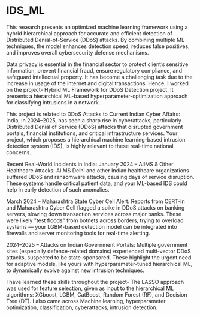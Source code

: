 # IDS_ML
This research presents an optimized machine learning framework using a hybrid hierarchical approach for accurate and efficient detection of Distributed Denial-of-Service (DDoS) attacks. By combining multiple ML techniques, the model enhances detection speed, reduces false positives, and improves overall cybersecurity defense mechanisms.

Data privacy is essential in the financial sector to protect client’s sensitive information, prevent financial fraud, ensure regulatory compliance, and safeguard intellectual property. It has become
a challenging task due to the increase in usage of the internet and digital transactions. Hence, I worked on the project- Hybrid ML Framework for DDoS Detection project. It presents a hierarchical ML-based hyperparameter-optimization approach for classifying intrusions in a network.

This project is related to DDoS Attacks to Current Indian Cyber Affairs:
India, in 2024–2025, has seen a sharp rise in cyberattacks, particularly Distributed Denial of Service (DDoS) attacks that disrupted government portals, financial institutions, and critical infrastructure services. Your project, which proposes a hierarchical machine learning-based intrusion detection system (IDS), is highly relevant to these real-time national concerns.

Recent Real-World Incidents in India:
January 2024 – AIIMS & Other Healthcare Attacks:
AIIMS Delhi and other Indian healthcare organizations suffered DDoS and ransomware attacks, causing days of service disruption. These systems handle critical patient data, and your ML-based IDS could help in early detection of such anomalies.

March 2024 – Maharashtra State Cyber Cell Alert:
Reports from CERT-In and Maharashtra Cyber Cell flagged a spike in DDoS attacks on banking servers, slowing down transaction services across major banks. These were likely "test floods" from botnets across borders, trying to overload systems — your LGBM-based detection model can be integrated into firewalls and server monitoring tools for real-time alerting.

2024–2025 – Attacks on Indian Government Portals:
Multiple government sites (especially defence-related domains) experienced multi-vector DDoS attacks, suspected to be state-sponsored. These highlight the urgent need for adaptive models, like yours with hyperparameter-tuned hierarchical ML, to dynamically evolve against new intrusion techniques.


I have learned these skills throughout the project- The LASSO
approach was used for feature selection, given as input to the hierarchical ML algorithms: XGboost, LGBM, CatBoost, Random Forest (RF), and Decision Tree (DT). I also came across Machine learning, hyperparameter optimization, classification, cyberattacks, intrusion detection.
